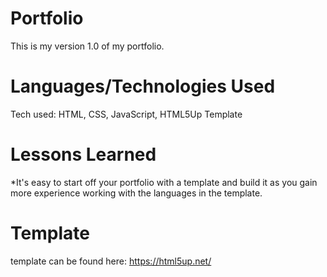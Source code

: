# Portfolio
This is my version 1.0 of my portfolio.

# Languages/Technologies Used
Tech used: HTML, CSS, JavaScript, HTML5Up Template

# Lessons Learned
*It's easy to start off your portfolio with a template and build it as you gain more experience working with the languages in the template.

# Template
template can be found here: https://html5up.net/
